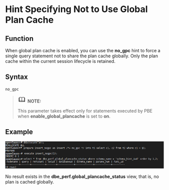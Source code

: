 # Hint Specifying Not to Use Global Plan Cache<a name="EN-US_TOPIC_0000001096240528"></a>

## Function<a name="section290819468377"></a>

When global plan cache is enabled, you can use the  **no\_gpc**  hint to force a single query statement not to share the plan cache globally. Only the plan cache within the current session lifecycle is retained.

## Syntax<a name="section530131664410"></a>

```
no_gpc
```

>![](public_sys-resources/icon-note.gif) **NOTE:** 
>
>This parameter takes effect only for statements executed by PBE when  **enable\_global\_plancache**  is set to  **on**.

## Example<a name="section5736356154"></a>

![](figures/zh-cn_image_0000001144139135.png)

No result exists in the  **dbe\_perf.global\_plancache\_status**  view, that is, no plan is cached globally.

